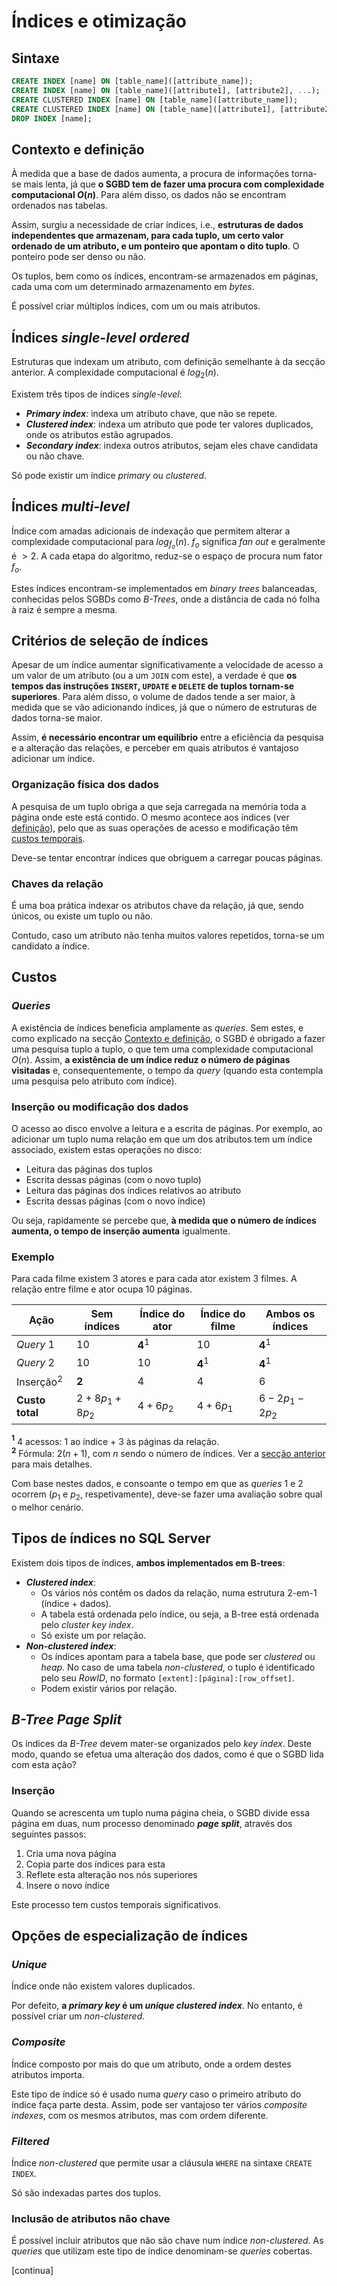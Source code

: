 # Índices e otimização
## Sintaxe
```sql
CREATE INDEX [name] ON [table_name]([attribute_name]);
CREATE INDEX [name] ON [table_name]([attribute1], [attribute2], ...);
CREATE CLUSTERED INDEX [name] ON [table_name]([attribute_name]);
CREATE CLUSTERED INDEX [name] ON [table_name]([attribute1], [attribute2], ...);
DROP INDEX [name];
```

## Contexto e definição
À medida que a base de dados aumenta, a procura de informações torna-se mais lenta, já que **o SGBD tem de fazer uma procura com complexidade computacional $O(n)$**. Para além disso, os dados não se encontram ordenados nas tabelas.

Assim, surgiu a necessidade de criar índices, i.e., **estruturas de dados independentes que armazenam, para cada tuplo, um certo valor ordenado de um atributo, e um ponteiro que apontam o dito tuplo**. O ponteiro pode ser denso ou não.

Os tuplos, bem como os índices, encontram-se armazenados em páginas, cada uma com um determinado armazenamento em *bytes*.

É possível criar múltiplos índices, com um ou mais atributos.

## Índices *single-level ordered*
Estruturas que indexam um atributo, com definição semelhante à da secção anterior. A complexidade computacional é $log_2(n)$.

Existem três tipos de índices *single-level*:
- ***Primary index***: indexa um atributo chave, que não se repete.
- ***Clustered index***: indexa um atributo que pode ter valores duplicados, onde os atributos estão agrupados.
- ***Secondary index***: indexa outros atributos, sejam eles chave candidata ou não chave.

Só pode existir um índice *primary* ou *clustered*.

## Índices *multi-level*
Índice com amadas adicionais de indexação que permitem alterar a complexidade computacional para $log_{f_o}(n)$. $f_o$ significa *fan out* e geralmente é $>2$. A cada etapa do algoritmo, reduz-se o espaço de procura num fator $f_o$.

Estes índices encontram-se implementados em *binary trees* balanceadas, conhecidas pelos SGBDs como *B-Trees*, onde a distância de cada nó folha à raiz é sempre a mesma.

## Critérios de seleção de índices
Apesar de um índice aumentar significativamente a velocidade de acesso a um valor de um atributo (ou a um `JOIN` com este), a verdade é que **os tempos das instruções `INSERT`, `UPDATE` e `DELETE` de tuplos tornam-se superiores**. Para além disso, o volume de dados tende a ser maior, à medida que se vão adicionando índices, já que o número de estruturas de dados torna-se maior.

Assim, **é necessário encontrar um equilíbrio** entre a eficiência da pesquisa e a alteração das relações, e perceber em quais atributos é vantajoso adicionar um índice.

### Organização física dos dados
A pesquisa de um tuplo obriga a que seja carregada na memória toda a página onde este está contido. O mesmo acontece aos índices (ver [definição](#contexto-e-definição)), pelo que as suas operações de acesso e modificação têm [custos temporais](#custos).

Deve-se tentar encontrar índices que obriguem a carregar poucas páginas.

### Chaves da relação
É uma boa prática indexar os atributos chave da relação, já que, sendo únicos, ou existe um tuplo ou não.

Contudo, caso um atributo não tenha muitos valores repetidos, torna-se um candidato a índice.

## Custos
### *Queries*
A existência de índices beneficia amplamente as *queries*. Sem estes, e como explicado na secção [Contexto e definição](#contexto-e-definição), o SGBD é obrigado a fazer uma pesquisa tuplo a tuplo, o que tem uma complexidade computacional $O(n)$. Assim, **a existência de um índice reduz o número de páginas visitadas** e, consequentemente, o tempo da *query* (quando esta contempla uma pesquisa pelo atributo com índice).

### Inserção ou modificação dos dados
O acesso ao disco envolve a leitura e a escrita de páginas. Por exemplo, ao adicionar um tuplo numa relação em que um dos atributos tem um índice associado, existem estas operações no disco:
- Leitura das páginas dos tuplos
- Escrita dessas páginas (com o novo tuplo)
- Leitura das páginas dos índices relativos ao atributo
- Escrita dessas páginas (com o novo índice)

Ou seja, rapidamente se percebe que, **à medida que o número de índices aumenta, o tempo de inserção aumenta** igualmente.

### Exemplo
Para cada filme existem 3 atores e para cada ator existem 3 filmes. A relação entre filme e ator ocupa 10 páginas.

| Ação | Sem índices | Índice do ator | Índice do filme | Ambos os índices |
| --- | --- | --- | --- | --- |
| *Query* 1 | 10 | **4**<sup>1</sup> | 10 | **4**<sup>1</sup> |
| *Query* 2 | 10 | 10 | **4**<sup>1</sup> | **4**<sup>1</sup> |
| Inserção<sup>2</sup> | **2** | 4 | 4 | 6 |
| **Custo total** | $2 + 8p_1 + 8p_2$ | $4 + 6p_2$ | $4 + 6p_1$ | $6 - 2p_1 - 2p_2$ |

**<sup>1</sup>** 4 acessos: 1 ao índice + 3 às páginas da relação.\
**<sup>2</sup>** Fórmula: $2 (n+1)$, com $n$ sendo o número de índices. Ver a [secção anterior](#inserção-ou-modificação-dos-dados) para mais detalhes.

Com base nestes dados, e consoante o tempo em que as *queries* 1 e 2 ocorrem ($p_1$ e $p_2$, respetivamente), deve-se fazer uma avaliação sobre qual o melhor cenário.

## Tipos de índices no SQL Server
Existem dois tipos de índices, **ambos implementados em B-trees**:
- ***Clustered index***:
    - Os vários nós contêm os dados da relação, numa estrutura 2-em-1 (índice + dados).
    - A tabela está ordenada pelo índice, ou seja, a B-tree está ordenada pelo *cluster key index*.
    - Só existe um por relação. 
- ***Non-clustered index***:
    - Os índices apontam para a tabela base, que pode ser *clustered* ou *heap*. No caso de uma tabela *non-clustered*, o tuplo é identificado pelo seu *RowID*, no formato `[extent]:[página]:[row_offset]`.
    - Podem existir vários por relação.

## *B-Tree Page Split*
Os índices da *B-Tree* devem mater-se organizados pelo *key index*. Deste modo, quando se efetua uma alteração dos dados, como é que o SGBD lida com esta ação?

### Inserção
Quando se acrescenta um tuplo numa página cheia, o SGBD divide essa página em duas, num processo denominado ***page split***, através dos seguintes passos:

1. Cria uma nova página
2. Copia parte dos índices para esta
3. Reflete esta alteração nos nós superiores
4. Insere o novo índice

Este processo tem custos temporais significativos.

## Opções de especialização de índices
### *Unique*
Índice onde não existem valores duplicados.

Por defeito, **a *primary key* é um *unique clustered index***. No entanto, é possível criar um *non-clustered*.

### *Composite*
Índice composto por mais do que um atributo, onde a ordem destes atributos importa.

Este tipo de índice só é usado numa *query* caso o primeiro atributo do índice faça parte desta. Assim, pode ser vantajoso ter vários *composite indexes*, com os mesmos atributos, mas com ordem diferente.

### *Filtered*
Índice *non-clustered* que permite usar a cláusula `WHERE` na sintaxe `CREATE INDEX`.

Só são indexadas partes dos tuplos.

### Inclusão de atributos não chave
É possível incluir atributos que não são chave num índice *non-clustered*. As *queries* que utilizam este tipo de índice denominam-se *queries* cobertas.

[continua]